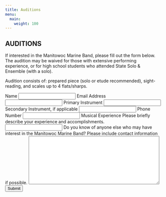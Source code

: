 ```yaml
---
title: Auditions
menu:
  main:
    weight: 100
---
```

## AUDITIONS

If interested in the Manitowoc Marine Band, please fill out the form below. The audition may be waived for those with extensive performing experience, or for high school students who attended State Solo & Ensemble (with a solo).

Audition consists of: prepared piece (solo or etude recommended), sight-reading, and scales up to 4 flats/sharps.

<form id='Audition' method='post' action="/contact_thanks/" data-netlify="true" netlify-honeypot="trapit">
  <label for='name' required>
    <span>Name</span>
  </label>
  <input type='text' name='name' id='name' required />
  <label for='email' required>
    <span>Email Address</span>
  </label>
  <input type='email' name='email' id='email' required />
  <label for='instrument' required>
    <span>Primary Instrument</span>
  </label>
  <input type='text' name='instrument' id='instrument' required />
  <label for='secondary'>
    <span>Secondary Instrument, if applicable</span>
  </label>
  <input type='text' name='secondary' id='secondary'/>
  <label for='phone'>
    <span>Phone Number</span>
  </label>
  <input type='tel' name='phone' id='phone'/>
  <label for='experience' required>
    <span>Musical Experience</span>
    <span class="sub">Please briefly describe your experience and accomplishments.</span>
  </label>      
  <input type='text' name='experience' id='experience' required />
  <label for='message'>
    <span>Do you know of anyone else who may have interest in the Manitowoc Marine Band?</span>
    <span class="sub">Please include contact information if possible.</span>
  </label>
  <textarea rows="10" cols="50" name='message' id='message'></textarea>
  <input type="text" name="trapit" value="" style="display:none">
  <input type='submit' name='Submit' value='Submit' />
</form>
